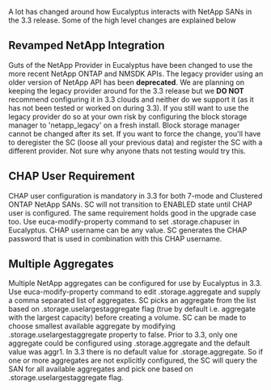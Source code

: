 A lot has changed around how Eucalyptus interacts with NetApp SANs in the 3.3 release. Some of the high level changes are explained below

## Revamped NetApp Integration

Guts of the NetApp Provider in Eucalyptus have been changed to use the more recent NetApp ONTAP and NMSDK APIs. The legacy provider using an older version of NetApp API has been **deprecated**. We are planning on keeping the legacy provider around for the 3.3 release but we **DO NOT** recommend configuring it in 3.3 clouds and neither do we support it (as it has not been tested or worked on during 3.3). If you still want to use the legacy provider do so at your own risk by configuring the block storage manager to 'netapp_legacy' on a fresh install. Block storage manager cannot be changed after its set. If you want to force the change, you'll have to deregister the SC (loose all your previous data) and register the SC with a different provider. Not sure why anyone thats not testing would try this.

## CHAP User Requirement

CHAP user configuration is mandatory in 3.3 for both 7-mode and Clustered ONTAP NetApp SANs. SC will not transition to ENABLED state until CHAP user is configured. The same requirement holds good in the upgrade case too. Use euca-modify-property command to set <region>.storage.chapuser in Eucalyptus. CHAP username can be any value. SC generates the CHAP password that is used in combination with this CHAP username.

## Multiple Aggregates

Multiple NetApp aggregates can be configured for use by Eucalyptus in 3.3. Use euca-modify-property command to edit .storage.aggregate and supply a comma separated list of aggregates. SC picks an aggregate from the list based on <region>.storage.uselargestaggregate flag (true by default i.e. aggregate with the largest capacity) before creating a volume. SC can be made to choose smallest available aggregate by modifying <region>.storage.uselargestaggregate property to false. Prior to 3.3, only one aggregate could be configured using <region>.storage.aggregate and the default value was aggr1. In 3.3 there is no default value for <region>.storage.aggregate. So if one or more aggregates are not explicitly configured, the SC will query the SAN for all available aggregates and pick one based on <region>.storage.uselargestaggregate flag.